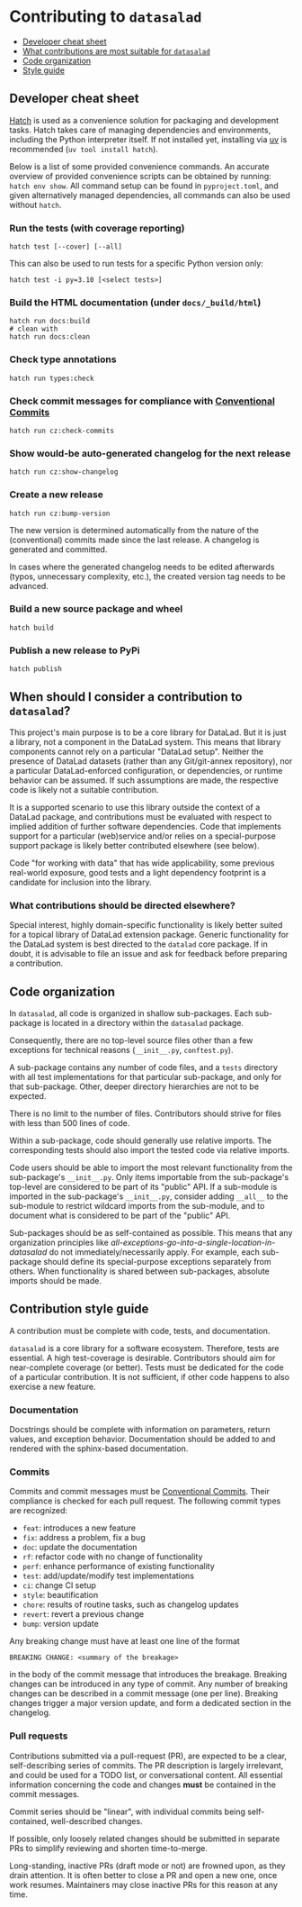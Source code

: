 # Contributing to `datasalad`

- [Developer cheat sheet](#developer-cheat-sheet)
- [What contributions are most suitable for `datasalad`](#when-should-i-consider-a-contribution-to-datasalad)
- [Code organization](#code-organization)
- [Style guide](#contribution-style-guide)


## Developer cheat sheet

[Hatch](https://hatch.pypa.io) is used as a convenience solution for packaging and development tasks.
Hatch takes care of managing dependencies and environments, including the Python interpreter itself.
If not installed yet, installing via [uv](https://docs.astral.sh/uv) is recommended (`uv tool install hatch`).

Below is a list of some provided convenience commands.
An accurate overview of provided convenience scripts can be obtained by running: `hatch env show`.
All command setup can be found in `pyproject.toml`, and given alternatively managed dependencies, all commands can also be used without `hatch`.

### Run the tests (with coverage reporting)

```
hatch test [--cover] [--all]
```

This can also be used to run tests for a specific Python version only:

```
hatch test -i py=3.10 [<select tests>]
```

### Build the HTML documentation (under `docs/_build/html`)

```
hatch run docs:build
# clean with
hatch run docs:clean
```

### Check type annotations

```
hatch run types:check
```

### Check commit messages for compliance with [Conventional Commits](https://www.conventionalcommits.org)

```
hatch run cz:check-commits
```

### Show would-be auto-generated changelog for the next release

```
hatch run cz:show-changelog
```

### Create a new release

```
hatch run cz:bump-version
```

The new version is determined automatically from the nature of the (conventional) commits made since the last release.
A changelog is generated and committed.

In cases where the generated changelog needs to be edited afterwards (typos, unnecessary complexity, etc.), the created version tag needs to be advanced.


### Build a new source package and wheel

```
hatch build
```

### Publish a new release to PyPi

```
hatch publish
```


## When should I consider a contribution to `datasalad`?

This project's main purpose is to be a core library for DataLad.
But it is just a library, not a component in the DataLad system.
This means that library components cannot rely on a particular "DataLad setup".
Neither the presence of DataLad datasets (rather than any Git/git-annex repository), nor a particular DataLad-enforced configuration, or dependencies, or runtime behavior can be assumed.
If such assumptions are made, the respective code is likely not a suitable contribution.

It is a supported scenario to use this library outside the context of a DataLad package, and contributions must be evaluated with respect to implied addition of further software dependencies.
Code that implements support for a particular (web)service and/or relies on a special-purpose support package is likely better contributed elsewhere (see below).

Code "for working with data" that has wide applicability, some previous real-world exposure, good tests and a light dependency footprint is a candidate for inclusion into the library.

### What contributions should be directed elsewhere?

Special interest, highly domain-specific functionality is likely better suited for a topical library of DataLad extension package.
Generic functionality for the DataLad system is best directed to the `datalad` core package.
If in doubt, it is advisable to file an issue and ask for feedback before preparing a contribution.

## Code organization

In `datasalad`, all code is organized in shallow sub-packages. Each sub-package is located in a directory within the `datasalad` package.

Consequently, there are no top-level source files other than a few exceptions for technical reasons (`__init__.py`, `conftest.py`).

A sub-package contains any number of code files, and a `tests` directory with all test implementations for that particular sub-package, and only for that sub-package. Other, deeper directory hierarchies are not to be expected.

There is no limit to the number of files. Contributors should strive for files with less than 500 lines of code.

Within a sub-package, code should generally use relative imports. The corresponding tests should also import the tested code via relative imports.

Code users should be able to import the most relevant functionality from the sub-package's `__init__.py`. Only items importable from the sub-package's top-level are considered to be part of its "public" API. If a sub-module is imported in the sub-package's `__init__.py`, consider adding `__all__` to the sub-module to restrict wildcard imports from the sub-module, and to document what is considered to be part of the "public" API.

Sub-packages should be as self-contained as possible. This means that any organization principles like *all-exceptions-go-into-a-single-location-in-datasalad* do not immediately/necessarily apply. For example, each sub-package should define its special-purpose exceptions separately from others. When functionality is shared between sub-packages, absolute imports should be made.

## Contribution style guide

A contribution must be complete with code, tests, and documentation.

`datasalad` is a core library for a software ecosystem. Therefore, tests are essential. A high test-coverage is desirable. Contributors should aim for near-complete coverage (or better). Tests must be dedicated for the code of a particular contribution. It is not sufficient, if other code happens to also exercise a new feature.

### Documentation

Docstrings should be complete with information on parameters, return values, and exception behavior. Documentation should be added to and rendered with the sphinx-based documentation.

### Commits

Commits and commit messages must be [Conventional Commits](https://www.conventionalcommits.org). Their compliance is checked for each pull request. The following commit types are recognized:

- `feat`: introduces a new feature
- `fix`: address a problem, fix a bug
- `doc`: update the documentation
- `rf`: refactor code with no change of functionality
- `perf`: enhance performance of existing functionality
- `test`: add/update/modify test implementations
- `ci`: change CI setup
- `style`: beautification
- `chore`: results of routine tasks, such as changelog updates
- `revert`: revert a previous change
- `bump`: version update

Any breaking change must have at least one line of the format

    BREAKING CHANGE: <summary of the breakage>

in the body of the commit message that introduces the breakage. Breaking changes can be introduced in any type of commit. Any number of breaking changes can be described in a commit message (one per line). Breaking changes trigger a major version update, and form a dedicated section in the changelog.

### Pull requests

Contributions submitted via a pull-request (PR), are expected to be a clear, self-describing series of commits. The PR description is largely irrelevant, and could be used for a TODO list, or conversational content. All essential information concerning the code and changes **must** be contained in the commit messages.

Commit series should be "linear", with individual commits being self-contained, well-described changes.

If possible, only loosely related changes should be submitted in separate PRs to simplify reviewing and shorten time-to-merge.

Long-standing, inactive PRs (draft mode or not) are frowned upon, as they drain attention. It is often better to close a PR and open a new one, once work resumes. Maintainers may close inactive PRs for this reason at any time.
